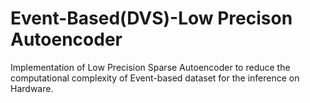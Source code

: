 # Event-Based(DVS)-Low Precison Autoencoder

Implementation of Low Precision Sparse Autoencoder to reduce the computational complexity of Event-based dataset for the inference on Hardware.

